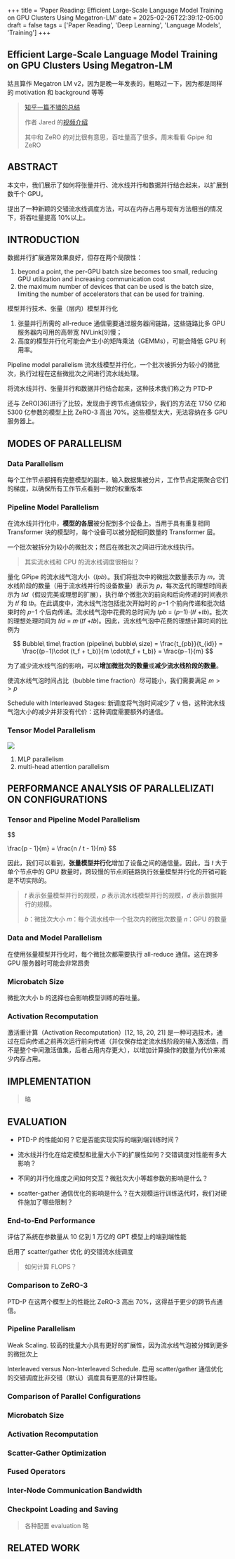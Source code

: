 +++
title = 'Paper Reading: Efficient Large-Scale Language Model Training on GPU Clusters Using Megatron-LM'
date = 2025-02-26T22:39:12-05:00
draft = false
tags = ['Paper Reading', 'Deep Learning', 'Language Models', 'Training']
+++

## Efficient Large-Scale Language Model Training on GPU Clusters Using Megatron-LM

姑且算作 Megatron LM v2，因为是晚一年发表的，粗略过一下，因为都是同样的 motivation 和 background 等等

> [知乎一篇不错的总结](https://zhuanlan.zhihu.com/p/19482552307)
>
> 作者 Jared 的[视频介绍](https://youtu.be/gHaNUcS1_O4?si=EEgK2Y5_6fZtAJB8)
>
> 其中和 ZeRO 的对比很有意思，吞吐量高了很多。周末看看 Gpipe 和 ZeRO

## ABSTRACT

本文中，我们展示了如何将张量并行、流水线并行和数据并行结合起来，以扩展到数千个 GPU。

提出了一种新颖的交错流水线调度方法，可以在内存占用与现有方法相当的情况下，将吞吐量提高 10%以上。

## INTRODUCTION

数据并行扩展通常效果良好，但存在两个局限性：

1. beyond a point, the per-GPU batch size becomes too small, reducing GPU utilization and increasing communication cost
2. the maximum number of devices that can be used is the batch size, limiting the number of accelerators that can be used for training.

模型并行技术、张量（层内）模型并行化

1. 张量并行所需的 all-reduce 通信需要通过服务器间链路，这些链路比多 GPU 服务器内可用的高带宽 NVLink[9]慢；
2. 高度的模型并行化可能会产生小的矩阵乘法（GEMMs），可能会降低 GPU 利用率。

Pipeline model parallelism 流水线模型并行化，一个批次被拆分为较小的微批次，执行过程在这些微批次之间进行流水线处理。

将流水线并行、张量并行和数据并行结合起来，这种技术我们称之为 PTD-P

还与 ZeRO[36]进行了比较，发现由于跨节点通信较少，我们的方法在 1750 亿和 5300 亿参数的模型上比 ZeRO-3 高出 70%。这些模型太大，无法容纳在多 GPU 服务器上。

## MODES OF PARALLELISM

### Data Parallelism

每个工作节点都拥有完整模型的副本，输入数据集被分片，工作节点定期聚合它们的梯度，以确保所有工作节点看到一致的权重版本

### Pipeline Model Parallelism

在流水线并行化中，**模型的各层**被分配到多个设备上。当用于具有重复相同 Transformer 块的模型时，每个设备可以被分配相同数量的 Transformer 层。

一个批次被拆分为较小的微批次；然后在微批次之间进行流水线执行。

> 其实流水线和 CPU 的流水线调度很相似？

量化 GPipe 的流水线气泡大小（𝑡𝑝𝑏）。我们将批次中的微批次数量表示为 𝑚，流水线阶段的数量（用于流水线并行的设备数量）表示为 𝑝，每次迭代的理想时间表示为 𝑡𝑖𝑑（假设完美或理想的扩展），执行单个微批次的前向和后向传递的时间表示为 𝑡𝑓 和 𝑡𝑏。在此调度中，流水线气泡包括批次开始时的 𝑝−1 个前向传递和批次结束时的 𝑝−1 个后向传递。流水线气泡中花费的总时间为 𝑡𝑝𝑏 = (𝑝−1)·(𝑡𝑓 +𝑡𝑏)。批次的理想处理时间为 𝑡𝑖𝑑 = 𝑚·(𝑡𝑓 +𝑡𝑏)。因此，流水线气泡中花费的理想计算时间的比例为

$$
Bubble\ time\ fraction (pipeline\ bubble\ size) = \frac{t_{pb}}{t_{id}} = \frac{(p−1)\cdot (t_f + t_b)}{m \cdot(t_f + t_b)} = \frac{p−1}{m}
$$

为了减少流水线气泡的影响，可以**增加微批次的数量**或**减少流水线阶段的数量**。

使流水线气泡时间占比（bubble time fraction）尽可能小，我们需要满足 $m >> p$

Schedule with Interleaved Stages: 新调度将气泡时间减少了 v 倍，这种流水线气泡大小的减少并非没有代价：这种调度需要额外的通信。

### Tensor Model Parallelism

![](https://s2.loli.net/2025/02/27/XAPO3Kie1fxMUlS.png)

1. MLP parallelism
2. multi-head attention parallelism

## PERFORMANCE ANALYSIS OF PARALLELIZATI ON CONFIGURATIONS

### Tensor and Pipeline Model Parallelism

$$

\frac{p - 1}{m} = \frac{n / t - 1}{m}
$$

因此，我们可以看到，**张量模型并行化**增加了设备之间的通信量。因此，当 𝑡 大于单个节点中的 GPU 数量时，跨较慢的节点间链路执行张量模型并行化的开销可能是不切实际的。

> 𝑡 表示张量模型并行的规模，𝑝 表示流水线模型并行的规模，𝑑 表示数据并行的规模。
>
> 𝑏：微批次大小
> 𝑚：每个流水线中一个批次内的微批次数量
> 𝑛：GPU 的数量

### Data and Model Parallelism

在使用张量模型并行化时，每个微批次都需要执行 all-reduce 通信。这在跨多 GPU 服务器时可能会非常昂贵

### Microbatch Size

微批次大小 b 的选择也会影响模型训练的吞吐量。

### Activation Recomputation

激活重计算（Activation Recomputation）[12, 18, 20, 21] 是一种可选技术，通过在后向传递之前再次运行前向传递（并仅保存给定流水线阶段的输入激活值，而不是整个中间激活值集，后者占用内存更大），以增加计算操作的数量为代价来减少内存占用。

## IMPLEMENTATION

> 略

## EVALUATION

- PTD-P 的性能如何？它是否能实现实际的端到端训练时间？

- 流水线并行化在给定模型和批量大小下的扩展性如何？交错调度对性能有多大影响？

- 不同的并行化维度之间如何交互？微批次大小等超参数的影响是什么？

- scatter-gather 通信优化的影响是什么？在大规模运行训练迭代时，我们对硬件施加了哪些限制？

### End-to-End Performance

评估了系统在参数量从 10 亿到 1 万亿的 GPT 模型上的端到端性能

启用了 scatter/gather 优化 的交错流水线调度

> 如何计算 FLOPS？

### Comparison to ZeRO-3

PTD-P 在这两个模型上的性能比 ZeRO-3 高出 70%，这得益于更少的跨节点通信。

### Pipeline Parallelism

Weak Scaling. 较高的批量大小具有更好的扩展性，因为流水线气泡被分摊到更多的微批次上

Interleaved versus Non-Interleaved Schedule. 启用 scatter/gather 通信优化 的交错调度比非交错（默认）调度具有更高的计算性能。

### Comparison of Parallel Configurations

### Microbatch Size

### Activation Recomputation

### Scatter-Gather Optimization

### Fused Operators

### Inter-Node Communication Bandwidth

### Checkpoint Loading and Saving

> 各种配置 evaluation 略

## RELATED WORK
